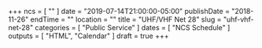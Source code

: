+++
ncs = [ "" ]
date = "2019-07-14T21:00:00-05:00"
publishDate = "2018-11-26"
endTime = ""
location = ""
title = "UHF/VHF Net 28"
slug = "uhf-vhf-net-28"
categories = [ "Public Service" ]
dates = [ "NCS Schedule" ]
outputs = [ "HTML", "Calendar" ]
draft = true
+++
